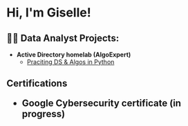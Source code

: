 <h1>Hi, I'm Giselle! 

<h2>👨‍💻 Data Analyst Projects:</h2>

- <b> Active Directory homelab (AlgoExpert)</b>
  - [Praciting DS & Algos in Python](https://github.com/joshmadakor1/Algorithms-Practice)
<h2> Certifications <h/2>

- Google Cybersecurity certificate (in progress)

<!--
**joshmadakor1/joshmadakor1** is a ✨ _special_ ✨ repository because its `README.md` (this file) appears on your GitHub profile.

Here are some ideas to get you started:

- 🔭 I’m currently working on ...
- 🌱 I’m currently learning ...
- 👯 I’m looking to collaborate on ...
- 🤔 I’m looking for help with ...
- 💬 Ask me about ...
- 📫 How to reach me: ...
- 😄 Pronouns: ...
- ⚡ Fun fact: ...
-->
